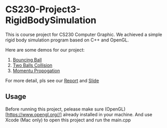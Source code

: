 # CS230-Project3-RigidBodySimulation

This is course project for CS230 Computer Graphic. We achieved a simple rigid body simulation program based on C++ and OpenGL. 

Here are some demos for our project:

1. [Bouncing Ball](https://drive.google.com/file/d/1yIroiI5QjhaO5aoIZqXkINaB7uK08dIU/view?usp=sharing)
2. [Two Balls Collision](https://drive.google.com/file/d/15RL35jC4QLssXMn1OcCSIdrBmL1tNR6I/view?usp=sharing)
3. [Momentu Propogation](https://drive.google.com/file/d/1zjX9KrDtaUTrH3RLO_5xdbVWJhPTvaAF/view?usp=sharing)

For more detail, pls see our [Report](docs/Report.pdf) and [Slide](docs/Slides.pdf)

## Usage

Before running this project, pelease make sure (OpenGL)[https://www.opengl.org//] already installed in your machine. And use Xcode (Mac only)
to open this project and run the main.cpp



